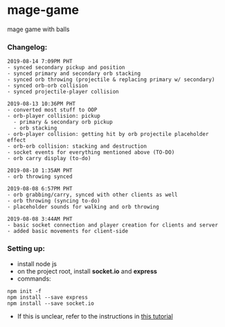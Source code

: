 # mage-game
mage game with balls

### Changelog: 

```
2019-08-14 7:09PM PHT
- synced secondary pickup and position
- synced primary and secondary orb stacking
- synced orb throwing (projectile & replacing primary w/ secondary)
- synced orb-orb collision
- synced projectile-player collision
```

```
2019-08-13 10:36PM PHT
- converted most stuff to OOP
- orb-player collision: pickup
  - primary & secondary orb pickup
  - orb stacking
- orb-player collision: getting hit by orb projectile placeholder effect
- orb-orb collision: stacking and destruction
- socket events for everything mentioned above (TO-DO)
- orb carry display (to-do)
```

```
2019-08-10 1:35AM PHT
- orb throwing synced
```

```
2019-08-08 6:57PM PHT
- orb grabbing/carry, synced with other clients as well
- orb throwing (syncing to-do)
- placeholder sounds for walking and orb throwing
```

```
2019-08-08 3:44AM PHT
- basic socket connection and player creation for clients and server
- added basic movements for client-side
```
### Setting up:
- install node js
- on the project root, install **socket.io** and **express**
- commands:
```
npm init -f
npm install --save express
npm install --save socket.io
```
- If this is unclear, refer to the instructions in [this tutorial](https://gamedevacademy.org/create-a-basic-multiplayer-game-in-phaser-3-with-socket-io-part-1/)
